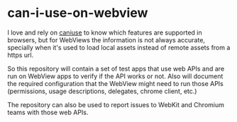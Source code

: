 # can-i-use-on-webview

I love and rely on [caniuse](https://caniuse.com/) to know which features are supported in browsers, but for WebViews the information is not always accurate, specially when it's used to load local assets instead of remote assets from a https url.

So this repository will contain a set of test apps that use web APIs and are run on WebView apps to verify if the API works or not.
Also will document the required configuration that the WebView might need to run those APIs (permissions, usage descriptions, delegates, chrome client, etc.)

The repository can also be used to report issues to WebKit and Chromium teams with those web APIs.
